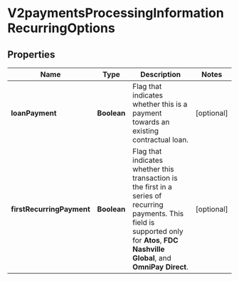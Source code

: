 
# V2paymentsProcessingInformationRecurringOptions

## Properties
Name | Type | Description | Notes
------------ | ------------- | ------------- | -------------
**loanPayment** | **Boolean** | Flag that indicates whether this is a payment towards an existing contractual loan.  |  [optional]
**firstRecurringPayment** | **Boolean** | Flag that indicates whether this transaction is the first in a series of recurring payments. This field is supported only for **Atos**, **FDC Nashville Global**, and **OmniPay Direct**.  |  [optional]



